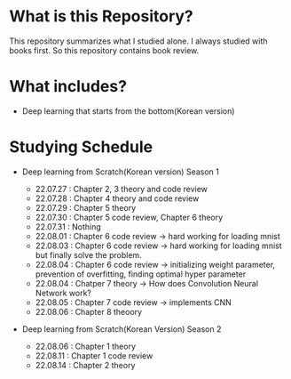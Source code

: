 # What is this Repository?
This repository summarizes what I studied alone. I always studied with books first. So this repository contains book review.

# What includes?
+ Deep learning that starts from the bottom(Korean version)

# Studying Schedule
+ Deep learning from Scratch(Korean version) Season 1
  + 22.07.27 : Chapter 2, 3 theory and code review
  + 22.07.28 : Chapter 4 theory and code review
  + 22.07.29 : Chapter 5 theory
  + 22.07.30 : Chapter 5 code review, Chapter 6 theory
  + 22.07.31 : Nothing
  + 22.08.01 : Chapter 6 code review -> hard working for loading mnist
  + 22.08.03 : Chapter 6 code review -> hard working for loading mnist but finally solve the problem. 
  + 22.08.04 : Chapter 6 code review -> initializing weight parameter, prevention of overfitting, finding optimal hyper parameter
  + 22.08.04 : Chatper 7 theory -> How does Convolution Neural Network work?
  + 22.08.05 : Chapter 7 code review -> implements CNN  
  + 22.08.06 : Chapter 8 theoory
  
+ Deep learning from Scratch(Korean Version) Season 2
  + 22.08.06 : Chapter 1 theory
  + 22.08.11 : Chapter 1 code review
  + 22.08.14 : Chapter 2 theory
